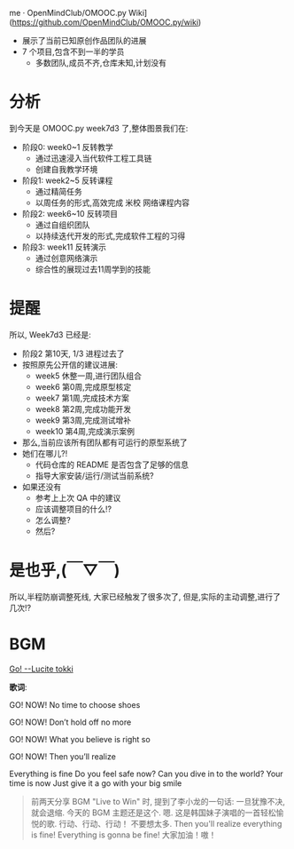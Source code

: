 
me · OpenMindClub/OMOOC.py Wiki](https://github.com/OpenMindClub/OMOOC.py/wiki)

- 展示了当前已知原创作品团队的进展
- 7 个项目,包含不到一半的学员
    + 多数团队,成员不齐,仓库未知,计划没有

# 分析
到今天是 OMOOC.py week7d3 了,整体图景我们在:

- 阶段0: week0~1  反转教学
    + 通过迅速浸入当代软件工程工具链
    + 创建自我教学环境
- 阶段1: week2~5  反转课程
    + 通过精简任务
    + 以周任务的形式,高效完成 米校 网络课程内容
- 阶段2: week6~10 反转项目
    + 通过自组织团队
    + 以持续迭代开发的形式,完成软件工程的习得
- 阶段3: week11   反转演示
    + 通过创意网络演示
    + 综合性的展现过去11周学到的技能

# 提醒
所以, Week7d3 已经是:

- 阶段2 第10天, 1/3 进程过去了
- 按照原先公开信的建议进展:
    + week5 休整一周,进行团队组合
    + week6 第0周,完成原型核定
    + week7 第1周,完成技术方案
    + week8 第2周,完成功能开发
    + week9 第3周,完成测试增补
    + week10 第4周,完成演示案例
- 那么,当前应该所有团队都有可运行的原型系统了
- 她们在哪儿?!
    + 代码仓库的 README 是否包含了足够的信息
    + 指导大家安装/运行/测试当前系统?
- 如果还没有
    + 参考上上次 QA 中的建议
    + 应该调整项目的什么!?
    + 怎么调整?
    + 然后?

# 是也乎,(￣▽￣)

所以,半程防崩调整死线,
大家已经触发了很多次了,
但是,实际的主动调整,进行了几次!?


# BGM
[Go!  --Lucite tokki](https://www.youtube.com/watch?v=6Eiii01BWMg)

**歌词**:

GO! NOW!
No time to choose shoes

GO! NOW!
Don’t hold off no more

GO! NOW!
What you believe is right so

GO! NOW!
Then you’ll realize

Everything is fine
Do you feel safe now?
Can you dive in to the world?
Your time is now
Just give it a go with your big smile

> 前两天分享 BGM "Live to Win" 时, 提到了李小龙的一句话: 一旦犹豫不决, 就会退缩. 今天的 BGM 主题还是这个. 嗯.
> 这是韩国妹子演唱的一首轻松愉悦的歌.
 行动、行动、行动！ 不要想太多. 
Then you'll realize everything is fine! 
Everything is gonna be fine!
大家加油！嗷！














